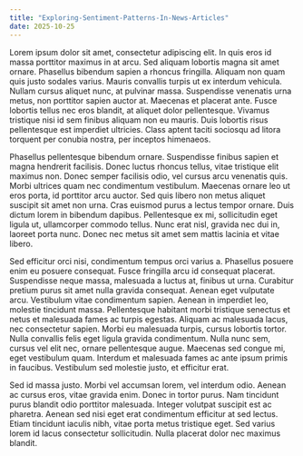 ```yaml
---
title: "Exploring-Sentiment-Patterns-In-News-Articles"
date: 2025-10-25
---
```

 Lorem ipsum dolor sit amet, consectetur adipiscing elit. In quis eros id massa porttitor maximus in at arcu. Sed aliquam lobortis magna sit amet ornare. Phasellus bibendum sapien a rhoncus fringilla. Aliquam non quam quis justo sodales varius. Mauris convallis turpis ut ex interdum vehicula. Nullam cursus aliquet nunc, at pulvinar massa. Suspendisse venenatis urna metus, non porttitor sapien auctor at. Maecenas et placerat ante. Fusce lobortis tellus nec eros blandit, at aliquet dolor pellentesque. Vivamus tristique nisi id sem finibus aliquam non eu mauris. Duis lobortis risus pellentesque est imperdiet ultricies. Class aptent taciti sociosqu ad litora torquent per conubia nostra, per inceptos himenaeos.

Phasellus pellentesque bibendum ornare. Suspendisse finibus sapien et magna hendrerit facilisis. Donec luctus rhoncus tellus, vitae tristique elit maximus non. Donec semper facilisis odio, vel cursus arcu venenatis quis. Morbi ultrices quam nec condimentum vestibulum. Maecenas ornare leo ut eros porta, id porttitor arcu auctor. Sed quis libero non metus aliquet suscipit sit amet non urna. Cras euismod purus a lectus tempor ornare. Duis dictum lorem in bibendum dapibus. Pellentesque ex mi, sollicitudin eget ligula ut, ullamcorper commodo tellus. Nunc erat nisl, gravida nec dui in, laoreet porta nunc. Donec nec metus sit amet sem mattis lacinia et vitae libero.

Sed efficitur orci nisi, condimentum tempus orci varius a. Phasellus posuere enim eu posuere consequat. Fusce fringilla arcu id consequat placerat. Suspendisse neque massa, malesuada a luctus at, finibus ut urna. Curabitur pretium purus sit amet nulla gravida consequat. Aenean eget vulputate arcu. Vestibulum vitae condimentum sapien. Aenean in imperdiet leo, molestie tincidunt massa. Pellentesque habitant morbi tristique senectus et netus et malesuada fames ac turpis egestas. Aliquam ac malesuada lacus, nec consectetur sapien. Morbi eu malesuada turpis, cursus lobortis tortor. Nulla convallis felis eget ligula gravida condimentum. Nulla nunc sem, cursus vel elit nec, ornare pellentesque augue. Maecenas sed congue mi, eget vestibulum quam. Interdum et malesuada fames ac ante ipsum primis in faucibus. Vestibulum sed molestie justo, et efficitur erat.

Sed id massa justo. Morbi vel accumsan lorem, vel interdum odio. Aenean ac cursus eros, vitae gravida enim. Donec in tortor purus. Nam tincidunt purus blandit odio porttitor malesuada. Integer volutpat suscipit est ac pharetra. Aenean sed nisi eget erat condimentum efficitur at sed lectus. Etiam tincidunt iaculis nibh, vitae porta metus tristique eget. Sed varius lorem id lacus consectetur sollicitudin. Nulla placerat dolor nec maximus blandit. 
